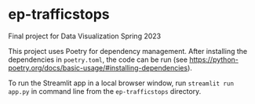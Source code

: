 # ep-trafficstops
Final project for Data Visualization Spring 2023

This project uses Poetry for dependency management. After installing the dependencies in `poetry.toml`, 
the code can be run (see https://python-poetry.org/docs/basic-usage/#installing-dependencies). 

To run the Streamlit app in a local browser window, run `streamlit run app.py` in command line from the 
`ep-trafficstops` directory. 
